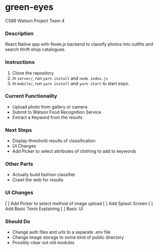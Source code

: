 # green-eyes
CS89 Watson Project Team 4

### Description
React Native app with Node.js backend to classify photos into outfits and search thrift shop catalogues.

### Instructions
1) Clone the repository
2) In `server/`, run `yarn install` and `node index.js`
3) In `mobile/`, run `yarn install` and `yarn start` to start expo.

### Current Functionality
- Upload photo from gallery or camera
- Submit to Watson Food Recognition Service
- Extract a Keyword from the results

### Next Steps
- Display threshold results of classification
- UI Changes
- Add Picker to select attributes of clothing to add to keywords

### Other Parts
- Actually build fashion classifier
- Crawl the web for results

###  UI Changes
[ ] Add Picker to select method of image upload
[ ] Add Splash Screen
[ ] Add Basic Texts Explaining
[ ] Basic UI

### Should Do
- Change auth files and urls to a separate .env file
- Change image storage to some kind of public directory
- Possibly clear out old modules
